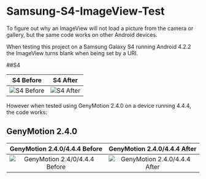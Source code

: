 # Samsung-S4-ImageView-Test
To figure out why an ImageView will not load a picture from the camera or gallery, but the same code works on other Android devices.

When testing this project on a Samsung Galaxy S4 running Android 4.2.2 the ImageView turns blank when being set by a URI.

##S4

S4 Before                  |  S4 After
:-------------------------:|:-------------------------:
![S4 Before](http://i.imgur.com/oNWVpJY.png "S4 Before")  |  ![S4 After](http://i.imgur.com/HiiU2j1.png "S4 After")

However when tested using GenyMotion 2.4.0 on a device running 4.4.4, the code works:

## GenyMotion 2.4.0

GenyMotion 2.4.0/4.4.4 Before                  |  GenyMotion 2.4.0/4.4.4 After
:-------------------------:|:-------------------------:
![GenyMotion 2.4/0/4.4.4 Before](http://i.imgur.com/EJJQlqG.png "S4 Before")  |  ![GenyMotion 2.4.0/4.4.4 After](http://i.imgur.com/KDUUjgl.png "S4 After")



